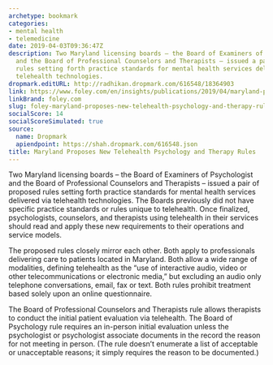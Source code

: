 ```yaml
---
archetype: bookmark
categories:
- mental health
- telemedicine
date: 2019-04-03T09:36:47Z
description: Two Maryland licensing boards – the Board of Examiners of Psychologist
  and the Board of Professional Counselors and Therapists – issued a pair of proposed
  rules setting forth practice standards for mental health services delivered via
  telehealth technologies.
dropmark.editURL: http://radhikan.dropmark.com/616548/18364903
link: https://www.foley.com/en/insights/publications/2019/04/maryland-proposes-new-telehealth-psychology-and-th
linkBrand: foley.com
slug: foley-maryland-proposes-new-telehealth-psychology-and-therapy-rules
socialScore: 14
socialScoreSimulated: true
source:
  name: Dropmark
  apiendpoint: https://shah.dropmark.com/616548.json
title: Maryland Proposes New Telehealth Psychology and Therapy Rules
---
```

Two Maryland licensing boards – the Board of Examiners of Psychologist and the Board of Professional Counselors and Therapists – issued a pair of proposed rules setting forth practice standards for mental health services delivered via telehealth technologies. The Boards previously did not have specific practice standards or rules unique to telehealth. Once finalized, psychologists, counselors, and therapists using telehealth in their services should read and apply these new requirements to their operations and service models.

The proposed rules closely mirror each other. Both apply to professionals delivering care to patients located in Maryland. Both allow a wide range of modalities, defining telehealth as the “use of interactive audio, video or other telecommunications or electronic media,” but excluding an audio only telephone conversations, email, fax or text.  Both rules prohibit treatment based solely upon an online questionnaire.

The Board of Professional Counselors and Therapists rule allows therapists to conduct the initial patient evaluation via telehealth. The Board of Psychology rule requires an in-person initial evaluation unless the psychologist or psychologist associate documents in the record the reason for not meeting in person. (The rule doesn’t enumerate a list of acceptable or unacceptable reasons; it simply requires the reason to be documented.)

